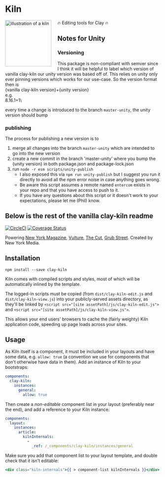 # Kiln

<img src="http://i.imgur.com/RleQNNh.png?1" alt="illustration of a kiln" style="float: left;width: 150px;padding-right: 20px;" />

🔥 Editing tools for Clay 🔥

## Notes for Unity

### Versioning

This package is non-compliant with semver since I think it will be helpful to
label which version of vanilla clay-kiln our unity version was based off of.
This relies on unity only ever pinning versions which works for our use-case.
So the version format then is\
{vanilla clay-kiln version}+{unity version}\
e.g.\
8.16.1+1\

every time a change is introduced to the branch `master-unity`, the unity
version should bump

### publishing

The process for publishing a new version is to

1. merge all changes into the branch `master-unity` which are intended to go
   into the new version
2. create a new commit in the branch 'master-unity' where you bump
   the {unity version} in both package.json and package-lock.json
3. run `node -r esm scripts/unity-publish`
   - I also exposed this via `npm run unity-publish` but I suggest you run it
     directly to avoid all the npm error noise in case anything goes wrong.
   - Be aware this script assumes a remote named `entercom` exists in your repo
     and that you have access to push to it.
   - If you have any questions about this script or it doesn't work to your
     expectations, please let me (Phil) know.

## Below is the rest of the vanilla clay-kiln readme

[![CircleCI](https://circleci.com/gh/clay/clay-kiln.svg?style=svg)](https://circleci.com/gh/clay/clay-kiln) [![Coverage Status](https://coveralls.io/repos/nymag/clay-kiln/badge.svg?branch=master&service=github&t=C3xeVy)](https://coveralls.io/github/nymag/clay-kiln?branch=master)

Powering [New York Magazine](http://nymag.com/), [Vulture](http://www.vulture.com/), [The Cut](http://www,thecut.com/), [Grub Street](http://www.grubstreet.com/).
Created by New York Media.

## Installation

```
npm install --save clay-kiln
```

Kiln comes with compiled scripts and styles, most of which will be automatically inlined by the template.

The logged-in scripts must be copied (from `dist/clay-kiln-edit.js` and `dist/clay-kiln-view.js`) into your publicly-served assets directory, as they'll be linked by `<script src="[site assetPath]/js/clay-kiln-edit.js">` and `<script src="[site assetPath]/js/clay-kiln-view.js">`.

This allows your end users' browsers to cache the (fairly weighty) Kiln application code, speeding up page loads across your sites.

## Usage

As Kiln itself is a component, it must be included in your layouts and have some data, e.g. `allow: true` (a convention we use for components that don't otherwise have data in them). Add an instance of Kiln to your bootstraps:

```yaml
components:
  clay-kiln:
    instances:
      general:
        allow: true
```

Then create a _non-editable_ component list in your layout (preferably near the end), and add a reference to your Kiln instance:

```yaml
components:
  layout:
    instances:
      article:
        kilnInternals:
          -
            _ref: /_components/clay-kiln/instances/general
```

Make sure you add that component list to your layout template, and double check that it isn't editable:

```handlebars
<div class="kiln-internals">{{ > component-list kilnInternals }}</div>
```
